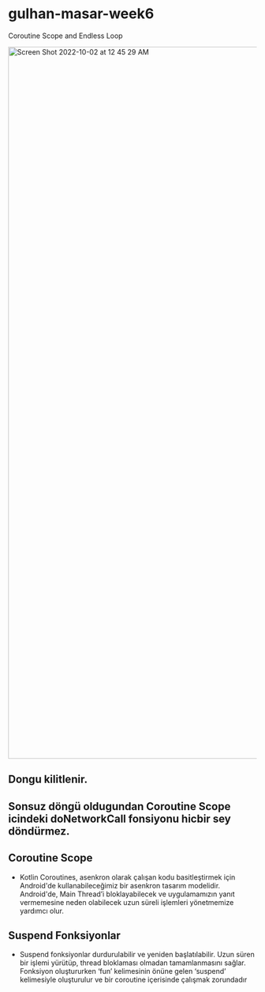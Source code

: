 # gulhan-masar-week6
Coroutine Scope and Endless Loop

<img width="1440" alt="Screen Shot 2022-10-02 at 12 45 29 AM" src="https://user-images.githubusercontent.com/109763090/193430090-8dc04dcc-a259-49de-a357-8fcfa26b5d0b.png">

## Dongu kilitlenir.
## Sonsuz döngü oldugundan Coroutine Scope icindeki doNetworkCall fonsiyonu hicbir sey döndürmez.


## Coroutine Scope 

 * Kotlin Coroutines, asenkron olarak çalışan kodu basitleştirmek için Android'de kullanabileceğimiz bir asenkron tasarım modelidir. Android'de, Main Thread’i  bloklayabilecek ve uygulamamızın yanıt vermemesine neden olabilecek uzun süreli işlemleri yönetmemize yardımcı olur.


## Suspend Fonksiyonlar

* Suspend fonksiyonlar durdurulabilir ve yeniden başlatılabilir. Uzun süren bir işlemi yürütüp, thread bloklaması olmadan tamamlanmasını sağlar. Fonksiyon oluştururken ‘fun’ kelimesinin önüne gelen ‘suspend’ kelimesiyle oluşturulur ve bir coroutine içerisinde çalışmak zorundadır

